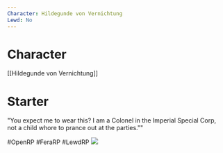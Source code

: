 ```yaml
---
Character: Hildegunde von Vernichtung
Lewd: No
---
```

# Character
[[Hildegunde von Vernichtung]]

# Starter
"You expect me to wear this? I am a Colonel in the Imperial Special Corp, not a child whore to prance out at the parties.""

#OpenRP #FeraRP #LewdRP 
![](maxresdefault.jpg)